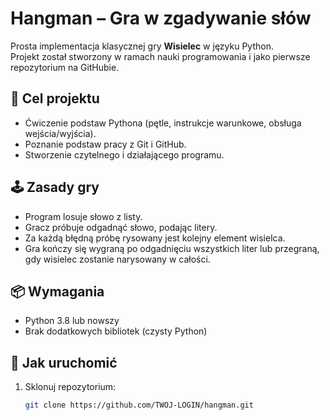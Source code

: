 # Hangman – Gra w zgadywanie słów

Prosta implementacja klasycznej gry **Wisielec** w języku Python.  
Projekt został stworzony w ramach nauki programowania i jako pierwsze repozytorium na GitHubie.

## 🎯 Cel projektu
- Ćwiczenie podstaw Pythona (pętle, instrukcje warunkowe, obsługa wejścia/wyjścia).
- Poznanie podstaw pracy z Git i GitHub.
- Stworzenie czytelnego i działającego programu.

## 🕹 Zasady gry
- Program losuje słowo z listy.
- Gracz próbuje odgadnąć słowo, podając litery.
- Za każdą błędną próbę rysowany jest kolejny element wisielca.
- Gra kończy się wygraną po odgadnięciu wszystkich liter lub przegraną, gdy wisielec zostanie narysowany w całości.

## 📦 Wymagania
- Python 3.8 lub nowszy  
  <!-- Jeśli używasz dodatkowych bibliotek, wpisz je poniżej -->
- Brak dodatkowych bibliotek (czysty Python)

## 🚀 Jak uruchomić
1. Sklonuj repozytorium:
   ```bash
   git clone https://github.com/TWOJ-LOGIN/hangman.git

